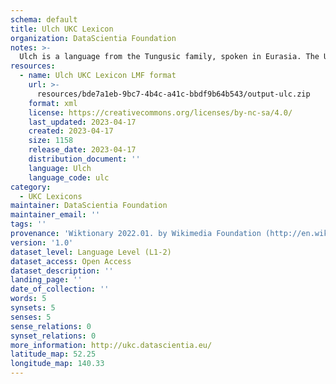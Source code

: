 ```yaml
---
schema: default
title: Ulch UKC Lexicon
organization: DataScientia Foundation
notes: >-
  Ulch is a language from the Tungusic family, spoken in Eurasia. The UKC Lexicon of Ulch is represented as a lexico-semantic network. It consists of words, word senses, synsets, as well as sense-level and synset-level relationships.
resources:
  - name: Ulch UKC Lexicon LMF format
    url: >-
      resources/bde7a1eb-9bc7-4b4c-a41c-bbdf9b64b543/output-ulc.zip
    format: xml
    license: https://creativecommons.org/licenses/by-nc-sa/4.0/
    last_updated: 2023-04-17
    created: 2023-04-17
    size: 1158
    release_date: 2023-04-17
    distribution_document: ''
    language: Ulch
    language_code: ulc
category:
  - UKC Lexicons
maintainer: DataScientia Foundation
maintainer_email: ''
tags: ''
provenance: 'Wiktionary 2022.01. by Wikimedia Foundation (http://en.wiktionary.org); Princeton WordNet 2.1 by Princeton University (https://wordnet.princeton.edu)'
version: '1.0'
dataset_level: Language Level (L1-2)
dataset_access: Open Access
dataset_description: ''
landing_page: ''
date_of_collection: ''
words: 5
synsets: 5
senses: 5
sense_relations: 0
synset_relations: 0
more_information: http://ukc.datascientia.eu/
latitude_map: 52.25
longitude_map: 140.33
---
```

